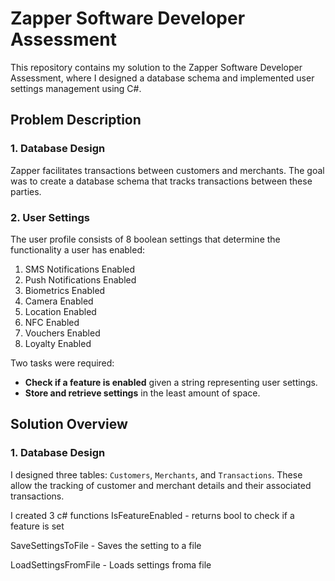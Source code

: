 # Zapper Software Developer Assessment

This repository contains my solution to the Zapper Software Developer Assessment, where I designed a database schema and implemented user settings management using C#.

## Problem Description

### 1. **Database Design**

Zapper facilitates transactions between customers and merchants. The goal was to create a database schema that tracks transactions between these parties.

### 2. **User Settings**

The user profile consists of 8 boolean settings that determine the functionality a user has enabled:
1. SMS Notifications Enabled
2. Push Notifications Enabled
3. Biometrics Enabled
4. Camera Enabled
5. Location Enabled
6. NFC Enabled
7. Vouchers Enabled
8. Loyalty Enabled

Two tasks were required:
- **Check if a feature is enabled** given a string representing user settings.
- **Store and retrieve settings** in the least amount of space.

## Solution Overview

### 1. **Database Design**

I designed three tables: `Customers`, `Merchants`, and `Transactions`. These allow the tracking of customer and merchant details and their associated transactions. 


I created 3 c# functions
  IsFeatureEnabled - returns bool to check if a feature is set

  SaveSettingsToFile - Saves the setting to a file

  LoadSettingsFromFile - Loads settings froma file

